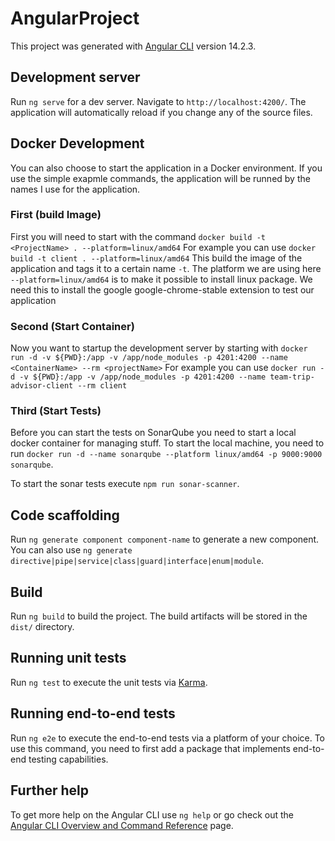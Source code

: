 # AngularProject

This project was generated with [Angular CLI](https://github.com/angular/angular-cli) version 14.2.3.

## Development server

Run `ng serve` for a dev server. Navigate to `http://localhost:4200/`. The application will automatically reload if you change any of the source files.

## Docker Development

You can also choose to start the application in a Docker environment. If you use the simple exapmle commands, the application will be runned by the names I use for the application.

### First (build Image)

First you will need to start with the command `docker build -t <ProjectName> . --platform=linux/amd64`
For example you can use `docker build -t client . --platform=linux/amd64`
This build the image of the application and tags it to a certain name `-t`.
The platform we are using here ` --platform=linux/amd64` is to make it possible to install linux package. We need this to install the google google-chrome-stable extension to test our application

### Second (Start Container)

Now you want to startup the development server by starting with `docker run -d -v ${PWD}:/app -v /app/node_modules -p 4201:4200 --name <ContainerName> --rm <projectName>`
For example you can use `docker run -d -v ${PWD}:/app -v /app/node_modules -p 4201:4200 --name team-trip-advisor-client --rm client`

### Third (Start Tests)

Before you can start the tests on SonarQube you need to start a local docker container for managing stuff. To start the local machine, you need to run `docker run -d --name sonarqube --platform linux/amd64 -p 9000:9000 sonarqube`.

To start the sonar tests execute `npm run sonar-scanner`.

## Code scaffolding

Run `ng generate component component-name` to generate a new component. You can also use `ng generate directive|pipe|service|class|guard|interface|enum|module`.

## Build

Run `ng build` to build the project. The build artifacts will be stored in the `dist/` directory.

## Running unit tests

Run `ng test` to execute the unit tests via [Karma](https://karma-runner.github.io).

## Running end-to-end tests

Run `ng e2e` to execute the end-to-end tests via a platform of your choice. To use this command, you need to first add a package that implements end-to-end testing capabilities.

## Further help

To get more help on the Angular CLI use `ng help` or go check out the [Angular CLI Overview and Command Reference](https://angular.io/cli) page.
